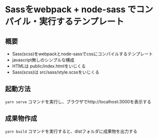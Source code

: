 # Sassをwebpack + node-sass でコンパイル・実行するテンプレート

## 概要

- Sass(scss)をwebpackとnode-sassでcssにコンパイルするテンプレート
- javascript無しのシンプルな構成
- HTMLは public/index.htmlをいじくる
- Sass(scss)は src/sass/style.scssをいじくる

## 起動方法

`yarn serve` コマンドを実行し、ブラウザでhttp://localhost:3000を表示する

## 成果物作成

`yarn build` コマンドを実行すると、distフォルダに成果物を出力する
